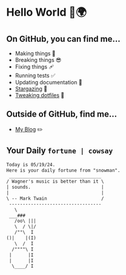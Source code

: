 # Hello World 👋🌍

## On GitHub, you can find me...

- Making things 🧰
- Breaking things 😎
- Fixing things 🩹
- Running tests ✅
- Updating documentation 📝
- [Stargazing](https://github.com/lemonase?tab=stars) 🌟
- [Tweaking dotfiles](https://github.com/lemonase/dotfiles) 📁


## Outside of GitHub, find me...

- [My Blog](https://madjam.dev/) ✏️

## Your Daily `fortune | cowsay`

```txt
Today is 05/19/24.
Here is your daily fortune from "snowman".
 __________________________________
/ Wagner's music is better than it \
| sounds.                          |
|                                  |
\ -- Mark Twain                    /
 ----------------------------------
   \
 ___###
   /oo\ |||
   \  / \|/
   /""\  I
()|    |(I)
   \  /  I
  /""""\ I
 |      |I
 |      |I
  \____/ I
```
